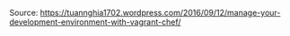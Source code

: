 Source: https://tuannghia1702.wordpress.com/2016/09/12/manage-your-development-environment-with-vagrant-chef/